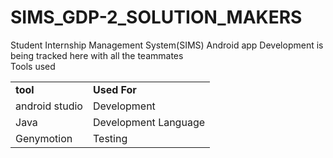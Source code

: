 <HTML>



# SIMS_GDP-2_SOLUTION_MAKERS

<p>
  Student Internship Management System(SIMS) Android app Development is being tracked here with all the teammates
  <br>
  Tools used
  <table>
    <tr>
      <td><b>tool</b></td>
      <td><b>Used For</b></td>
    </tr>
    <tr>
      <td>android studio</td>
      <td>Development</td>
    </tr>
        <tr>
      <td>Java</td>
      <td>Development Language</td>
    </tr>
    <tr>
      <td>Genymotion</td>
      <td>Testing</td>
    </tr>
  
</p>

